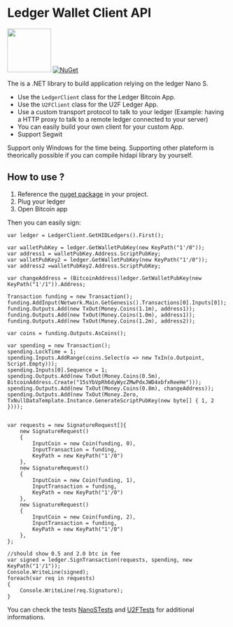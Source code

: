 # Ledger Wallet Client API

<img src="http://segwit.co/static/public/images/logo.png" width="100"> [![NuGet](https://img.shields.io/nuget/v/NBitcoin.svg)](https://www.nuget.org/packages/LedgerWallet/)

The is a .NET library to build application relying on the ledger Nano S.

* Use the `LedgerClient` class for the Ledger Bitcoin App.
* Use the `U2FClient` class for the U2F Ledger App.
* Use a custom transport protocol to talk to your ledger (Example: having a HTTP proxy to talk to a remote ledger connected to your server)
* You can easily build your own client for your custom App.
* Support Segwit

Support only Windows for the time being. Supporting other plateform is theorically possible if you can compile hidapi library by yourself.

## How to use ?

1. Reference the [nuget package](https://www.nuget.org/packages/LedgerWallet/) in your project.
2. Plug your ledger
3. Open Bitcoin app

Then you can easily sign:

```
var ledger = LedgerClient.GetHIDLedgers().First();

var walletPubKey = ledger.GetWalletPubKey(new KeyPath("1'/0"));
var address1 = walletPubKey.Address.ScriptPubKey;
var walletPubKey2 = ledger.GetWalletPubKey(new KeyPath("1'/0"));
var address2 =walletPubKey2.Address.ScriptPubKey;

var changeAddress = (BitcoinAddress)ledger.GetWalletPubKey(new KeyPath("1'/1")).Address;

Transaction funding = new Transaction();
funding.AddInput(Network.Main.GetGenesis().Transactions[0].Inputs[0]);
funding.Outputs.Add(new TxOut(Money.Coins(1.1m), address1));
funding.Outputs.Add(new TxOut(Money.Coins(1.0m), address1));
funding.Outputs.Add(new TxOut(Money.Coins(1.2m), address2));

var coins = funding.Outputs.AsCoins();

var spending = new Transaction();
spending.LockTime = 1;
spending.Inputs.AddRange(coins.Select(o => new TxIn(o.Outpoint, Script.Empty)));
spending.Inputs[0].Sequence = 1;
spending.Outputs.Add(new TxOut(Money.Coins(0.5m), BitcoinAddress.Create("15sYbVpRh6dyWycZMwPdxJWD4xbfxReeHe")));
spending.Outputs.Add(new TxOut(Money.Coins(0.8m), changeAddress));
spending.Outputs.Add(new TxOut(Money.Zero, TxNullDataTemplate.Instance.GenerateScriptPubKey(new byte[] { 1, 2 })));


var requests = new SignatureRequest[]{
	new SignatureRequest()
	{
		InputCoin = new Coin(funding, 0),
		InputTransaction = funding,
		KeyPath = new KeyPath("1'/0")
	},
	new SignatureRequest()
	{
		InputCoin = new Coin(funding, 1),
		InputTransaction = funding,
		KeyPath = new KeyPath("1'/0")
	},
	new SignatureRequest()
	{
		InputCoin = new Coin(funding, 2),
		InputTransaction = funding,
		KeyPath = new KeyPath("1'/0")
	},
};

//should show 0.5 and 2.0 btc in fee
var signed = ledger.SignTransaction(requests, spending, new KeyPath("1'/1"));
Console.WriteLine(signed);
foreach(var req in requests)
{
    Console.WriteLine(req.Signature);
}
```

You can check the tests [NanoSTests](https://github.com/LedgerHQ/ledger-dotnet-api/blob/master/LedgerWallet.Tests/NanoSTests.cs) and [U2FTests](https://github.com/LedgerHQ/ledger-dotnet-api/blob/master/LedgerWallet.Tests/U2FTests.cs) for additional informations.
